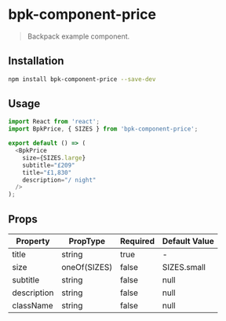 # bpk-component-price

> Backpack example component.

## Installation

```sh
npm install bpk-component-price --save-dev
```

## Usage

```js
import React from 'react';
import BpkPrice, { SIZES } from 'bpk-component-price';

export default () => (
  <BpkPrice
    size={SIZES.large}
    subtitle="£209"
    title="£1,830"
    description="/ night"
  />
);
```

## Props

| Property  | PropType | Required | Default Value |
| --------- | -------- | -------- | ------------- |
| title     | string   | true     | -             |
| size | oneOf(SIZES)   | false    | SIZES.small         |
| subtitle  | string   | false    | null          |
| description | string   | false    | null          |
| className | string   | false    | null          |
